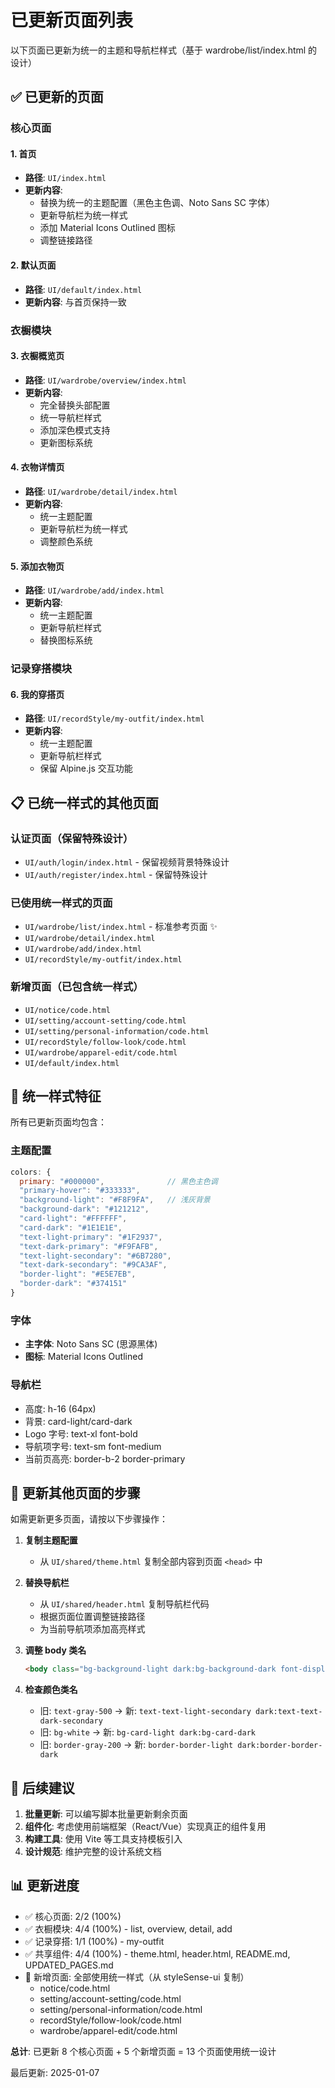 # 已更新页面列表

以下页面已更新为统一的主题和导航栏样式（基于 wardrobe/list/index.html 的设计）

## ✅ 已更新的页面

### 核心页面

#### 1. 首页
- **路径**: `UI/index.html`
- **更新内容**: 
  - 替换为统一的主题配置（黑色主色调、Noto Sans SC 字体）
  - 更新导航栏为统一样式
  - 添加 Material Icons Outlined 图标
  - 调整链接路径

#### 2. 默认页面
- **路径**: `UI/default/index.html`
- **更新内容**: 与首页保持一致

### 衣橱模块

#### 3. 衣橱概览页
- **路径**: `UI/wardrobe/overview/index.html`
- **更新内容**:
  - 完全替换头部配置
  - 统一导航栏样式
  - 添加深色模式支持
  - 更新图标系统

#### 4. 衣物详情页
- **路径**: `UI/wardrobe/detail/index.html`
- **更新内容**:
  - 统一主题配置
  - 更新导航栏为统一样式
  - 调整颜色系统

#### 5. 添加衣物页
- **路径**: `UI/wardrobe/add/index.html`
- **更新内容**:
  - 统一主题配置
  - 更新导航栏样式
  - 替换图标系统

### 记录穿搭模块

#### 6. 我的穿搭页
- **路径**: `UI/recordStyle/my-outfit/index.html`
- **更新内容**:
  - 统一主题配置
  - 更新导航栏样式
  - 保留 Alpine.js 交互功能

## 📋 已统一样式的其他页面

### 认证页面（保留特殊设计）
- `UI/auth/login/index.html` - 保留视频背景特殊设计
- `UI/auth/register/index.html` - 保留特殊设计

### 已使用统一样式的页面
- `UI/wardrobe/list/index.html` - 标准参考页面 ✨
- `UI/wardrobe/detail/index.html`
- `UI/wardrobe/add/index.html`
- `UI/recordStyle/my-outfit/index.html`

### 新增页面（已包含统一样式）
- `UI/notice/code.html`
- `UI/setting/account-setting/code.html`
- `UI/setting/personal-information/code.html`
- `UI/recordStyle/follow-look/code.html`
- `UI/wardrobe/apparel-edit/code.html`
- `UI/default/index.html`

## 🎨 统一样式特征

所有已更新页面均包含：

### 主题配置
```javascript
colors: {
  primary: "#000000",              // 黑色主色调
  "primary-hover": "#333333",
  "background-light": "#F8F9FA",   // 浅灰背景
  "background-dark": "#121212",
  "card-light": "#FFFFFF",
  "card-dark": "#1E1E1E",
  "text-light-primary": "#1F2937",
  "text-dark-primary": "#F9FAFB",
  "text-light-secondary": "#6B7280",
  "text-dark-secondary": "#9CA3AF",
  "border-light": "#E5E7EB",
  "border-dark": "#374151"
}
```

### 字体
- **主字体**: Noto Sans SC (思源黑体)
- **图标**: Material Icons Outlined

### 导航栏
- 高度: h-16 (64px)
- 背景: card-light/card-dark
- Logo 字号: text-xl font-bold
- 导航项字号: text-sm font-medium
- 当前页高亮: border-b-2 border-primary

## 📝 更新其他页面的步骤

如需更新更多页面，请按以下步骤操作：

1. **复制主题配置**
   - 从 `UI/shared/theme.html` 复制全部内容到页面 `<head>` 中

2. **替换导航栏**
   - 从 `UI/shared/header.html` 复制导航栏代码
   - 根据页面位置调整链接路径
   - 为当前导航项添加高亮样式

3. **调整 body 类名**
   ```html
   <body class="bg-background-light dark:bg-background-dark font-display">
   ```

4. **检查颜色类名**
   - 旧: `text-gray-500` → 新: `text-text-light-secondary dark:text-text-dark-secondary`
   - 旧: `bg-white` → 新: `bg-card-light dark:bg-card-dark`
   - 旧: `border-gray-200` → 新: `border-border-light dark:border-border-dark`

## 🚀 后续建议

1. **批量更新**: 可以编写脚本批量更新剩余页面
2. **组件化**: 考虑使用前端框架（React/Vue）实现真正的组件复用
3. **构建工具**: 使用 Vite 等工具支持模板引入
4. **设计规范**: 维护完整的设计系统文档

## 📊 更新进度

- ✅ 核心页面: 2/2 (100%)
- ✅ 衣橱模块: 4/4 (100%) - list, overview, detail, add
- ✅ 记录穿搭: 1/1 (100%) - my-outfit
- ✅ 共享组件: 4/4 (100%) - theme.html, header.html, README.md, UPDATED_PAGES.md
- 📌 新增页面: 全部使用统一样式（从 styleSense-ui 复制）
  - notice/code.html
  - setting/account-setting/code.html
  - setting/personal-information/code.html
  - recordStyle/follow-look/code.html
  - wardrobe/apparel-edit/code.html

**总计**: 已更新 8 个核心页面 + 5 个新增页面 = 13 个页面使用统一设计

最后更新: 2025-01-07
